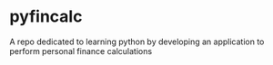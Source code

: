# pyfincalc
A repo dedicated to learning python by developing an application to perform personal finance calculations
